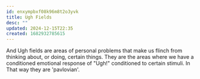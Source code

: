```yaml
---
id: enxympbxf08k96m8t2o3yvk
title: Ugh Fields
desc: ""
updated: 2024-12-15T22:35
created: 1682932785615
---
```

And Ugh fields are areas of personal problems that make us flinch from thinking about, or doing, certain things. They are the areas where we have a conditioned emotional response of "Ugh!" conditioned to certain stimuli.
In That way they are 'pavlovian'.


